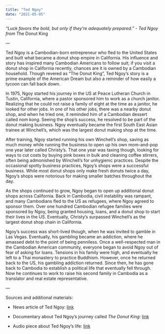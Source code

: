```yaml
---
title: "Ted Ngoy"
date: "2021-05-05"
---
```


_“Luck favors the bold, but only if they’re adequately prepared.” - Ted Ngoy from_ The Donut King

—

Ted Ngoy is a Cambodian-born entrepreneur who fled to the United States and built what became a donut shop empire in California. His influence and story has inspired many Cambodian Americans to follow suit; if you visit a donut shop in California recently, chances are it is owned by a Cambodian household. Though revered as “The Donut King”, Ted Ngoy’s story is a prime example of the American Dream but also a reminder of how easily a tycoon can fall back down.

In 1975, Ngoy started his journey in the US at Peace Lutheran Church in Tustin, California, where a pastor sponsored him to work as a church janitor. Realizing that he could not raise a family of eight at the time as a janitor, he looked for other jobs. In one of his other jobs, there was a nearby donut shop, and when he tried one, it reminded him of a Cambodian dessert called _nom kong_. Seeing the shop’s success, he resolved to be part of the donut making business. Ngoy eventually became the first South East Asian trainee at Winchell’s, which was the largest donut making shop at the time.

After training, Ngoy started running his own Winchell’s shop, saving as much money while running the business to open up his own mom-and-pop one year later called Christy’s. That one year was taxing though, looking for ways to cut costs by buying pink boxes in bulk and cleaning coffee stirrers, often being admonished by Winchell’s for unhygienic practices. Despite the occasional spotty business practices, Ngoy’s shops were a successful business. While most donut shops only make fresh donuts twice a day, Ngoy’s shops were notorious for making smaller batches throughout the day. 

As the shops continued to grow, Ngoy began to open up additional donut shops across California. Back in Cambodia, civil instability was rampant, and many Cambodians fled to the US as refugees, where Ngoy agreed to sponsor them. Over one hundred Cambodian refugee families were sponsored by Ngoy, being granted housing, loans, and a donut shop to start their lives in the US. Eventually, Christy’s surpassed Winchell’s as the largest donut shop chain in California.

Ngoy’s success was short-lived though, when he was invited to gamble in Las Vegas. Eventually, his gambling became an addiction, where he amassed debt to the point of being penniless. Once a well-respected man in the Cambodian American community, everyone began to avoid Ngoy out of fear of asking for loans. Tensions in his family were high, and eventually he left to a Thai monastery to practice Buddhism. However, once he returned back to the US, his gambling addiction returned. Since then, he has gone back to Cambodia to establish a political life that eventually fell through. Now he continues to work to raise his second family in Cambodia as a translator and real estate representative. 

—

Sources and additional materials:

-   News article of Ted Ngoy: [link](https://www.bbc.com/news/stories-54546427) 
    
-   Documentary about Ted Ngoy’s journey called _The Donut King_: [link](https://www.donutkingmovie.com/) 
    
-   Audio piece about Ted Ngoy’s life: [link](https://www.bbc.co.uk/programmes/p08bryvt)